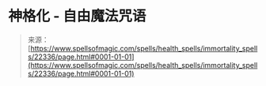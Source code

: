 <!--yml

分类：未分类

日期：2024-06-12 19:06:32

-->

# 神格化 - 自由魔法咒语

> 来源：[https://www.spellsofmagic.com/spells/health_spells/immortality_spells/22336/page.html#0001-01-01](https://www.spellsofmagic.com/spells/health_spells/immortality_spells/22336/page.html#0001-01-01)
